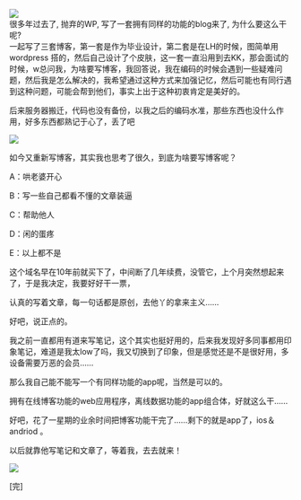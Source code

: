 ![](https:https://chuchur.com/upload/2017/1506761654663.jpg)   
很多年过去了, 抛弃的WP, 写了一套拥有同样的功能的blog来了, 为什么要这么干呢?   
一起写了三套博客，第一套是作为毕业设计，第二套是在LH的时候，图简单用wordpress 搭的，然后自己设计了个皮肤，这一套一直沿用到去KK，那会面试的时候，w总问我，为啥要写博客，我回答说，我在编码的时候会遇到一些疑难问题，然后我是怎么解决的，我希望通过这种方式来加强记忆，然后可能也有同行遇到这种问题，可能会帮到他们，事实上出于这种初衷肯定是美好的。   

后来服务器搬迁，代码也没有备份，以我之后的编码水准，那些东西也没什么作用，好多东西都熟记于心了，丢了吧   

![](https:https://chuchur.com/upload/2017/1507793650006.JPG)   

如今又重新写博客，其实我也思考了很久，到底为啥要写博客呢？   

A：哄老婆开心   

B：写一些自己都看不懂的文章装逼   

C：帮助他人   

D：闲的蛋疼   

E：以上都不是   

这个域名早在10年前就买下了，中间断了几年续费，没管它，上个月突然想起来了，于是我决定，我要好好干一票，   

认真的写着文章，每一句话都是原创，去他丫的拿来主义……   

好吧，说正点的。   

我之前一直都用有道来写笔记，这个其实也挺好用的，后来我发现好多同事都用印象笔记，难道是我太low了吗，我又切换到了印象，但是感觉还是不是很好用，多设备需要万恶的会员……   

那么我自己能不能写一个有同样功能的app呢，当然是可以的。   

拥有在线博客功能的web应用程序，离线数据功能的app组合体，好就这么干……   

好吧，花了一星期的业余时间把博客功能干完了……剩下的就是app了，ios＆andriod 。   

以后就靠他写笔记和文章了，等着我，去去就来！   

![](https:https://chuchur.com/upload/2017/1507795310465.JPG)   

[完]

